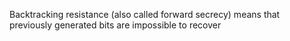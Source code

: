 Backtracking resistance (also called forward secrecy) means that previously generated bits are impossible to recover